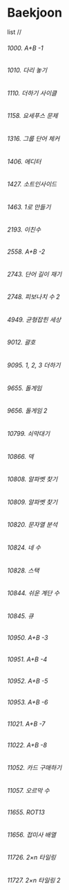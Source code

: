 # Baekjoon
list 
//

###### 1000. A+B -1
###### 1010. 다리 놓기
###### 1110. 더하기 사이클
###### 1158. 요세푸스 문제
###### 1316. 그룹 단어 체커
###### 1406. 에디터
###### 1427. 소트인사이드
###### 1463. 1로 만들기
###### 2193. 이친수
###### 2558. A+B -2 
###### 2743. 단어 길이 재기
###### 2748. 피보나치 수 2
###### 4949. 균형잡힌 세상
###### 9012. 괄호
###### 9095. 1, 2, 3 더하기
###### 9655. 돌게임
###### 9656. 돌게임 2
###### 10799. 쇠막대기
###### 10866. 덱
###### 10808. 알파벳 찾기
###### 10809. 알파벳 찾기
###### 10820. 문자열 분석
###### 10824. 네 수
###### 10828. 스택
###### 10844. 쉬운 계단 수
###### 10845. 큐
###### 10950. A+B -3 
###### 10951. A+B -4
###### 10952. A+B -5
###### 10953. A+B -6
###### 11021. A+B -7 
###### 11022. A+B -8
###### 11052. 카드 구매하기
###### 11057. 오르막 수
###### 11655. ROT13
###### 11656. 접미사 배열
###### 11726. 2×n 타일링
###### 11727. 2×n 타일링 2
